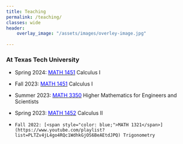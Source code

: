 ```yaml
---
title: Teaching
permalink: /teaching/
classes: wide
header:
    overlay_image: "/assets/images/overley-image.jpg"
    
---
```

###  At Texas Tech University


-   Spring 2024: [<span style="color: blue;">MATH 1451</span>](https://www.youtube.com/playlist?list=PLTZv4jL4go4SiR4zn_RIRFLHYoi8643H6) Calculus I <br />

-   Fall 2023: [<span style="color: blue;">MATH 1451</span>](https://www.youtube.com/playlist?list=PLTZv4jL4go4SiR4zn_RIRFLHYoi8643H6) Calculus I <br />
-   Summer 2023: [<span style="color: blue;">MATH 3350</span>](https://www.youtube.com/playlist?list=PLTZv4jL4go4S0VJdLFm0p4qdiPkFiqj9N) Higher Mathematics for Engineers and Scientists <br />
 
-    Spring 2023: [<span style="color: blue;">MATH 1452</span>](https://www.youtube.com/playlist?list=PLTZv4jL4go4Q75HmF68qLb7AqOrOUjlJ6) Calculus II <br />

-     Fall 2022: [<span style="color: blue;">MATH 1321</span>](https://www.youtube.com/playlist?list=PLTZv4jL4go4RQc1WdhkGjOS6BeAEtdJPQ) Trigonometry



